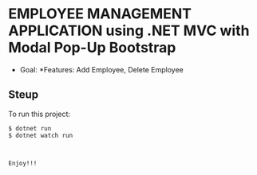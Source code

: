 # EMPLOYEE MANAGEMENT APPLICATION using .NET MVC with Modal Pop-Up Bootstrap

- Goal: *Features: Add Employee, Delete Employee

## Steup
To run this project:
```
$ dotnet run
$ dotnet watch run



Enjoy!!!